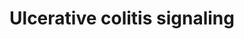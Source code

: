 ---
annotations:
- id: DOID:0110901
  parent: genetic disease
  type: Disease Ontology
  value: inflammatory bowel disease 26
- id: DOID:8577
  type: Disease Ontology
  value: ulcerative colitis
authors:
- SMBachmann
- LeonieSieder
- AnaRodrigues
- Myrtevandebergh
- Eweitz
citedin: ''
communities: []
description: 'Ulcerative colitis (UC) together with Crohn’s disease (CD) are both
  chronic inflammation disorders in the gastrointestinal (GI) tract, and subtypes
  of inflammatory bowel disease (IBD). This inflammatory response in the GI tract
  is a result of various environmental and genetic components, microorganisms, and
  an impaired immune system. Among those many factors, changes in the luminal environment
  of the colonic epithelial cells are crucial and remain to be precisely analyzed.
  This pathway only considered UC, in which certain pathogens are found in increased
  or decreased amounts, compared to healthy controls.   In the upper section of the
  pathway, it is shown that the toll-like receptors (TLRs) recognized the components
  derived from microbes, such as flagellin, peptidoglycan (PGN), and lipopolysaccharide.
  As depicted on the left, also nucleotide-binding oligomerization domain (NOD) proteins,
  and antigen-presenting cells (APCs) recognized those microbial molecules. Activation
  of the TLR signaling pathway drives the upregulation of NF-kappa-B and its corresponding
  inflammation reaction. At the same time, the APC regulates the shift of naïve T-cells
  into effector T-cells and (Th2) and natural killer (NKT) T-cells. UC is mainly dominated
  by the Th2-type inflammation and the corresponding production of IL-4, IL-5, IL-13
  and IL-10.  '
last-edited: 2024-02-05
ndex: null
organisms:
- Homo sapiens
redirect_from:
- /index.php/Pathway:WP5174
- /instance/WP5174
- /instance/WP5174_r128414
revision: r128414
schema-jsonld:
- '@context': https://schema.org/
  '@id': https://wikipathways.github.io/pathways/WP5174.html
  '@type': Dataset
  creator:
    '@type': Organization
    name: WikiPathways
  description: 'Ulcerative colitis (UC) together with Crohn’s disease (CD) are both
    chronic inflammation disorders in the gastrointestinal (GI) tract, and subtypes
    of inflammatory bowel disease (IBD). This inflammatory response in the GI tract
    is a result of various environmental and genetic components, microorganisms, and
    an impaired immune system. Among those many factors, changes in the luminal environment
    of the colonic epithelial cells are crucial and remain to be precisely analyzed.
    This pathway only considered UC, in which certain pathogens are found in increased
    or decreased amounts, compared to healthy controls.   In the upper section of
    the pathway, it is shown that the toll-like receptors (TLRs) recognized the components
    derived from microbes, such as flagellin, peptidoglycan (PGN), and lipopolysaccharide.
    As depicted on the left, also nucleotide-binding oligomerization domain (NOD)
    proteins, and antigen-presenting cells (APCs) recognized those microbial molecules.
    Activation of the TLR signaling pathway drives the upregulation of NF-kappa-B
    and its corresponding inflammation reaction. At the same time, the APC regulates
    the shift of naïve T-cells into effector T-cells and (Th2) and natural killer
    (NKT) T-cells. UC is mainly dominated by the Th2-type inflammation and the corresponding
    production of IL-4, IL-5, IL-13 and IL-10.  '
  keywords:
  - FOXP3
  - GATA-3
  - 'IFN-y '
  - IL-10
  - IL-13
  - IL-4
  - IL-4R subunit alpha
  - IL-5
  - IL10
  - IL13
  - MDP
  - MHCII
  - NF-kappa-B
  - NFATc1
  - NFKB1
  - NOD2
  - PGN
  - STAT6
  - TGFB1
  - TLR2
  - 'TNF-α '
  - c-maf
  - yc
  license: CC0
  name: Ulcerative colitis signaling
seo: CreativeWork
title: Ulcerative colitis signaling
wpid: WP5174
---